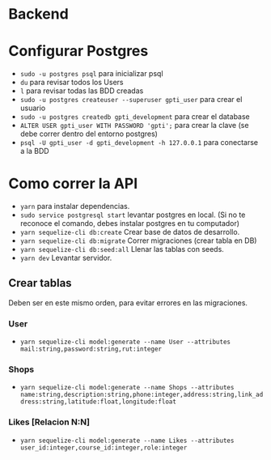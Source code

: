 # Backend


# Configurar Postgres
- `sudo -u postgres psql` para inicializar psql
- `du` para revisar todos los Users 
- `l` para revisar todas las BDD creadas 
- `sudo -u postgres createuser --superuser gpti_user` para crear el usuario 
- `sudo -u postgres createdb gpti_development` para crear el database
- `ALTER USER gpti_user WITH PASSWORD 'gpti';` para crear la clave (se debe correr dentro del entorno postgres)
- `psql -U gpti_user -d gpti_development -h 127.0.0.1` para conectarse a la BDD

# Como correr la API

- `yarn` para instalar dependencias.
- `sudo service postgresql start` levantar postgres en local. (Si no te reconoce el comando, debes instalar postgres en tu computador)
- `yarn sequelize-cli db:create` Crear base de datos de desarrollo.
- `yarn sequelize-cli db:migrate` Correr migraciones (crear tabla en DB)
- `yarn sequelize-cli db:seed:all` Llenar las tablas con seeds.
- `yarn dev` Levantar servidor.

## Crear tablas
Deben ser en este mismo orden, para evitar errores en las migraciones.

### User
- `yarn sequelize-cli model:generate --name User --attributes mail:string,password:string,rut:integer`
### Shops
- `yarn sequelize-cli model:generate --name Shops --attributes name:string,description:string,phone:integer,address:string,link_address:string,latitude:float,longitude:float`
### Likes [Relacion N:N]
- `yarn sequelize-cli model:generate --name Likes --attributes user_id:integer,course_id:integer,role:integer`